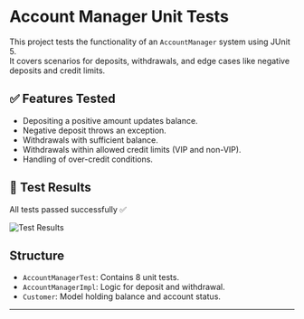 # Account Manager Unit Tests

This project tests the functionality of an `AccountManager` system using JUnit 5.  
It covers scenarios for deposits, withdrawals, and edge cases like negative deposits and credit limits.

## ✅ Features Tested

- Depositing a positive amount updates balance.
- Negative deposit throws an exception.
- Withdrawals with sufficient balance.
- Withdrawals within allowed credit limits (VIP and non-VIP).
- Handling of over-credit conditions.

## 🧪 Test Results

All tests passed successfully ✅

![Test Results](![image](https://github.com/user-attachments/assets/e0c59895-e257-4d70-b19d-805da61ed447)
)

## Structure

- `AccountManagerTest`: Contains 8 unit tests.
- `AccountManagerImpl`: Logic for deposit and withdrawal.
- `Customer`: Model holding balance and account status.

---

